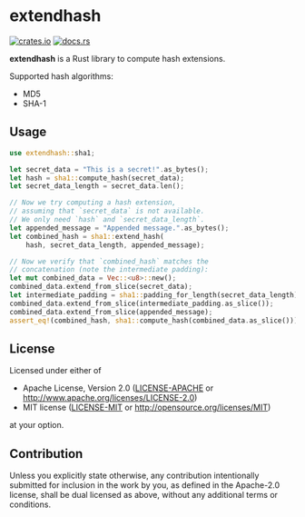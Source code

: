 # extendhash

[![crates.io](https://img.shields.io/crates/v/extendhash.svg)](https://crates.io/crates/extendhash)
[![docs.rs](https://docs.rs/extendhash/badge.svg)](https://docs.rs/extendhash)

**extendhash** is a Rust library to compute hash extensions.

Supported hash algorithms:

  * MD5
  * SHA-1

## Usage

```rust
use extendhash::sha1;

let secret_data = "This is a secret!".as_bytes();
let hash = sha1::compute_hash(secret_data);
let secret_data_length = secret_data.len();

// Now we try computing a hash extension,
// assuming that `secret_data` is not available.
// We only need `hash` and `secret_data_length`.
let appended_message = "Appended message.".as_bytes();
let combined_hash = sha1::extend_hash(
	hash, secret_data_length, appended_message);

// Now we verify that `combined_hash` matches the
// concatenation (note the intermediate padding):
let mut combined_data = Vec::<u8>::new();
combined_data.extend_from_slice(secret_data);
let intermediate_padding = sha1::padding_for_length(secret_data_length);
combined_data.extend_from_slice(intermediate_padding.as_slice());
combined_data.extend_from_slice(appended_message);
assert_eq!(combined_hash, sha1::compute_hash(combined_data.as_slice()));
```

## License

Licensed under either of

 * Apache License, Version 2.0
   ([LICENSE-APACHE](LICENSE-APACHE) or http://www.apache.org/licenses/LICENSE-2.0)
 * MIT license
   ([LICENSE-MIT](LICENSE-MIT) or http://opensource.org/licenses/MIT)

at your option.

## Contribution

Unless you explicitly state otherwise, any contribution intentionally submitted
for inclusion in the work by you, as defined in the Apache-2.0 license, shall be
dual licensed as above, without any additional terms or conditions.
